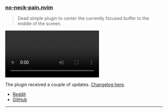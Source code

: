 <h3 id="update-no-neck-pain.nvim">
    <a href="#update-no-neck-pain.nvim">
        <span class="icon-text">
            <span class="icon">
                <i class="fa-solid fa-book"></i>
            </span>
            <span>no-neck-pain.nvim</span>
        </span>
    </a>
</h3>

> Dead simple plugin to center the currently focused buffer to the middle of the screen.

<video controls>
  <source
    src="https://user-images.githubusercontent.com/20689156/207925631-deb043f4-4263-4a29-9851-f90558eea228.mp4"
  >
</video>

The plugin received a couple of updates. [Changelog
here](https://github.com/shortcuts/no-neck-pain.nvim/blob/main/CHANGELOG.md).

- [Reddit](https://www.reddit.com/r/neovim/comments/zoxhup/update_noneckpainnvim_dead_simple_plugin_to/)
- [GitHub](https://github.com/shortcuts/no-neck-pain.nvim)

---
